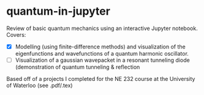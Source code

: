 # quantum-in-jupyter
Review of basic quantum mechanics using an interactive Jupyter notebook. Covers:

- [x] Modelling (using finite-difference methods) and visualization of the eigenfunctions and wavefunctions of a quantum harmonic oscillator.
- [ ] Visualization of a gaussian wavepacket in a resonant tunneling diode (demonstration of quantum tunneling & reflection

Based off of a projects I completed for the NE 232 course at the University of Waterloo (see .pdf/.tex)
